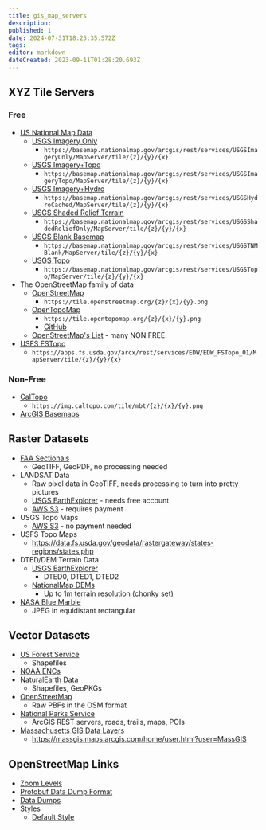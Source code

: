 ```yaml
---
title: gis_map_servers
description: 
published: 1
date: 2024-07-31T18:25:35.572Z
tags: 
editor: markdown
dateCreated: 2023-09-11T01:28:20.693Z
---
```


## XYZ Tile Servers

### Free

-   [US National Map Data](https://apps.nationalmap.gov/viewer/)
    -   [USGS Imagery Only](https://www.arcgis.com/home/webmap/viewer.html?url=https%3A%2F%2Fbasemap.nationalmap.gov%2Farcgis%2Frest%2Fservices%2FUSGSImageryOnly%2FMapServer&source=sd)
        -   `https://basemap.nationalmap.gov/arcgis/rest/services/USGSImageryOnly/MapServer/tile/{z}/{y}/{x}`
    -   [USGS Imagery+Topo](https://www.arcgis.com/home/webmap/viewer.html?url=https%3A%2F%2Fbasemap.nationalmap.gov%2Farcgis%2Frest%2Fservices%2FUSGSImageryTopo%2FMapServer&source=sd)
        -   `https://basemap.nationalmap.gov/arcgis/rest/services/USGSImageryTopo/MapServer/tile/{z}/{y}/{x}`
    -   [USGS Imagery+Hydro](https://www.arcgis.com/home/webmap/viewer.html?url=https%3A%2F%2Fbasemap.nationalmap.gov%2Farcgis%2Frest%2Fservices%2FUSGSHydroCached%2FMapServer&source=sd)
        -   `https://basemap.nationalmap.gov/arcgis/rest/services/USGSHydroCached/MapServer/tile/{z}/{y}/{x}`
    -   [USGS Shaded Relief Terrain](https://www.arcgis.com/home/webmap/viewer.html?url=https%3A%2F%2Fbasemap.nationalmap.gov%2Farcgis%2Frest%2Fservices%2FUSGSShadedReliefOnly%2FMapServer&source=sd)
        -   `https://basemap.nationalmap.gov/arcgis/rest/services/USGSShadedReliefOnly/MapServer/tile/{z}/{y}/{x}`
    -   [USGS Blank Basemap](https://www.arcgis.com/home/webmap/viewer.html?url=https%3A%2F%2Fbasemap.nationalmap.gov%2Farcgis%2Frest%2Fservices%2FUSGSTNMBlank%2FMapServer&source=sd)
        -   `https://basemap.nationalmap.gov/arcgis/rest/services/USGSTNMBlank/MapServer/tile/{z}/{y}/{x}`
    -   [USGS Topo](https://www.arcgis.com/home/webmap/viewer.html?url=https%3A%2F%2Fbasemap.nationalmap.gov%2Farcgis%2Frest%2Fservices%2FUSGSTopo%2FMapServer&source=sd)
        -   `https://basemap.nationalmap.gov/arcgis/rest/services/USGSTopo/MapServer/tile/{z}/{y}/{x}`
-   The OpenStreetMap family of data
    -   [OpenStreetMap](https://www.openstreetmap.org/)
        -   `https://tile.openstreetmap.org/{z}/{x}/{y}.png`
    -   [OpenTopoMap](https://opentopomap.org/)
        -   `https://tile.opentopomap.org/{z}/{x}/{y}.png`
        -   [GitHub](https://github.com/der-stefan/OpenTopoMap)
    -   [OpenStreetMap's List](https://apps.fs.usda.gov/arcx/rest/services/EDW/EDW_FSTopo_01/MapServer/tile/{z}/{y}/{x}) - many NON FREE.
-   [USFS FSTopo](https://www.arcgis.com/home/webmap/viewer.html?url=https%3A%2F%2Fapps.fs.usda.gov%2Farcx%2Frest%2Fservices%2FEDW%2FEDW_FSTopo_01%2FMapServer&source=sd)
    -   `https://apps.fs.usda.gov/arcx/rest/services/EDW/EDW_FSTopo_01/MapServer/tile/{z}/{y}/{x}`

### Non-Free

-   [CalTopo](https://caltopo.com/map.html)
    -   `https://img.caltopo.com/tile/mbt/{z}/{x}/{y}.png`
-   [ArcGIS Basemaps](https://arcg.is/11iLrH)

## Raster Datasets

-   [FAA Sectionals](https://www.faa.gov/air_traffic/flight_info/aeronav/digital_products/vfr/)
    -   GeoTIFF, GeoPDF, no processing needed
-   LANDSAT Data
    -   Raw pixel data in GeoTIFF, needs processing to turn into pretty pictures
    -   [USGS EarthExplorer](https://earthexplorer.usgs.gov/) - needs free account
    -   [AWS S3](https://registry.opendata.aws/usgs-landsat/) - requires payment
-   USGS Topo Maps
    -   [AWS S3](https://prd-tnm.s3.amazonaws.com/index.html?prefix=StagedProducts/Maps/USTopo/PDF/) - no payment needed
-   USFS Topo Maps
    -   <https://data.fs.usda.gov/geodata/rastergateway/states-regions/states.php>
-   DTED/DEM Terrain Data
    -   [USGS EarthExplorer](https://earthexplorer.usgs.gov/)
        -   DTED0, DTED1, DTED2
    -   [NationalMap DEMs](https://www.usgs.gov/3d-elevation-program/about-3dep-products-services)
        -   Up to 1m terrain resolution (chonky set)
-   [NASA Blue Marble](https://visibleearth.nasa.gov/collection/1484/blue-marble)
    -   JPEG in equidistant rectangular

## Vector Datasets

-   [US Forest Service](https://data.fs.usda.gov/geodata/edw/datasets.php?xmlKeyword=FSTopo)
    -   Shapefiles
-   [NOAA ENCs](https://charts.noaa.gov/ENCs/ENCs.shtml)
-   [NaturalEarth Data](https://www.naturalearthdata.com/downloads/)
    -   Shapefiles, GeoPKGs
-   [OpenStreetMap](https://planet.openstreetmap.org/)
    -   Raw PBFs in the OSM format
-   [National Parks Service](https://mapservices.nps.gov/arcgis/rest/services/NationalDatasets)
    -   ArcGIS REST servers, roads, trails, maps, POIs
-   [Massachusetts GIS Data Layers](https://www.mass.gov/info-details/massgis-data-layers)
	- https://massgis.maps.arcgis.com/home/user.html?user=MassGIS

## OpenStreetMap Links

-   [Zoom Levels](https://wiki.openstreetmap.org/wiki/Zoom_levels)
-   [Protobuf Data Dump Format](https://wiki.openstreetmap.org/wiki/PBF_Format)
-   [Data Dumps](https://wiki.openstreetmap.org/wiki/Planet.osm)
-   Styles
    -   [Default Style](https://github.com/gravitystorm/openstreetmap-carto)
